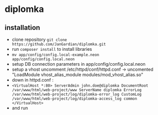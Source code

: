 # diplomka

## installation
 - clone repository `git clone https://github.com/JanGardian/diplomka.git`
 - run `composer install` to install libraries
 - `mv app/config/config.local-example.neon app/config/config.local.neon`
 - setup DB connection parameters in app/config/config.local.neon
 - setup a vhost uncomment /etc/httpd/conf/httpd.conf -> uncomented "LoadModule vhost_alias_module modules/mod_vhost_alias.so"
 - down in httpd.conf :
 - `<VirtualHost *:80>
 ServerAdmin john.doe@diplomka
 DocumentRoot /var/www/html/web-project/www
 ServerName diplomka
 ErrorLog /var/www/html/web-project/log/diplomka-error_log
 CustomLog /var/www/html/web-project/log/diplomka-access_log common
 </VirtualHost>`
 - and run
